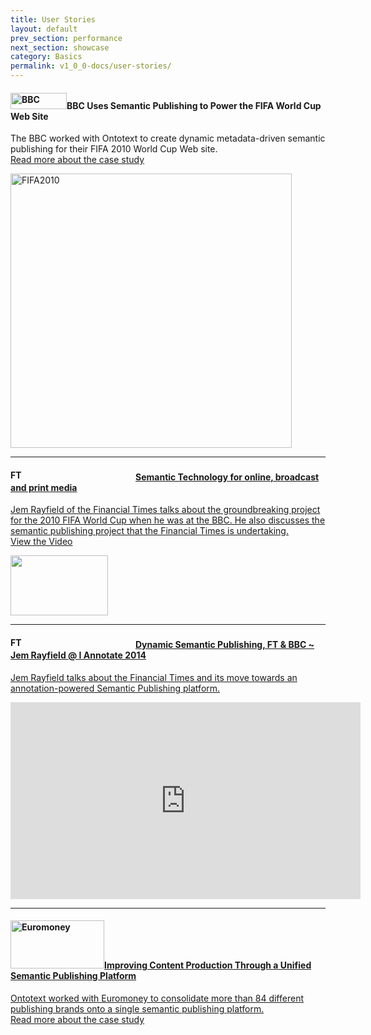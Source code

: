 ```yaml
---
title: User Stories
layout: default
prev_section: performance
next_section: showcase
category: Basics
permalink: v1_0_0-docs/user-stories/
---
```


#### <img src="{{ site.baseurl }}/img/bbc.png" alt="BBC" width="90px" height="26px">BBC Uses Semantic Publishing to Power the FIFA World Cup Web Site

The BBC worked with Ontotext to create dynamic metadata-driven semantic publishing for their FIFA 2010 World Cup Web site.<br>
[Read more about the case study](http://ontotext.com/customers/bbc-dynamic-semantic-publishing/)

<a href="http://news.bbc.co.uk/sport2/hi/football/world_cup_2010/groups_and_teams/team/germany/thomas_mueller">
<img src="{{ site.baseurl }}/img/fifa2_web-3.png" alt="FIFA2010" style="width:450px;height:439px; margin:0 auto; border:0"/>

***

#### <img src="{{ site.baseurl }}/img/ft.jpg" alt="FT" width="200px" height="17px">Semantic Technology for online, broadcast and print media

Jem Rayfield of the Financial Times talks about the groundbreaking project for the 2010 FIFA World Cup when he was at the BBC. He also discusses the semantic publishing project that the Financial Times is undertaking.<br>
[View the Video](http://videolectures.net/wims2014_rayfield_semantic_technology/)

<a href="http://videolectures.net/wims2014_rayfield_semantic_technology/">
  <img src="http://videolectures.net/wims2014_rayfield_semantic_technology/thumb.jpg" alt="" style="width:156px;height:96px; margin:0 auto;border:0"/>

***

#### <img src="{{ site.baseurl }}/img/ft.jpg" alt="FT" width="200px" height="17px">Dynamic Semantic Publishing, FT & BBC ~ Jem Rayfield @ I Annotate 2014

Jem Rayfield talks about the Financial Times and its move towards an annotation-powered Semantic Publishing platform.

<iframe width="560" height="315" src="https://www.youtube.com/embed/mZoIsjlDxQE" frameborder="0" allowfullscreen></iframe>

***

#### <img src="{{ site.baseurl }}/img/euromoney.png" alt="Euromoney" width="150px" height="77px">Improving Content Production Through a Unified Semantic Publishing Platform

Ontotext worked with Euromoney to consolidate more than 84 different publishing brands onto a single semantic publishing platform.<br>
[Read more about the case study](http://ontotext.com/customers/euromoney-bca-research/)

